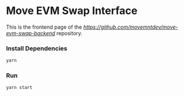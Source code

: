 # Move EVM Swap Interface
This is the frontend page of the *https://github.com/movemntdev/move-evm-swap-backend* repository.
### Install Dependencies

```bash
yarn
```

### Run

```bash
yarn start
```


